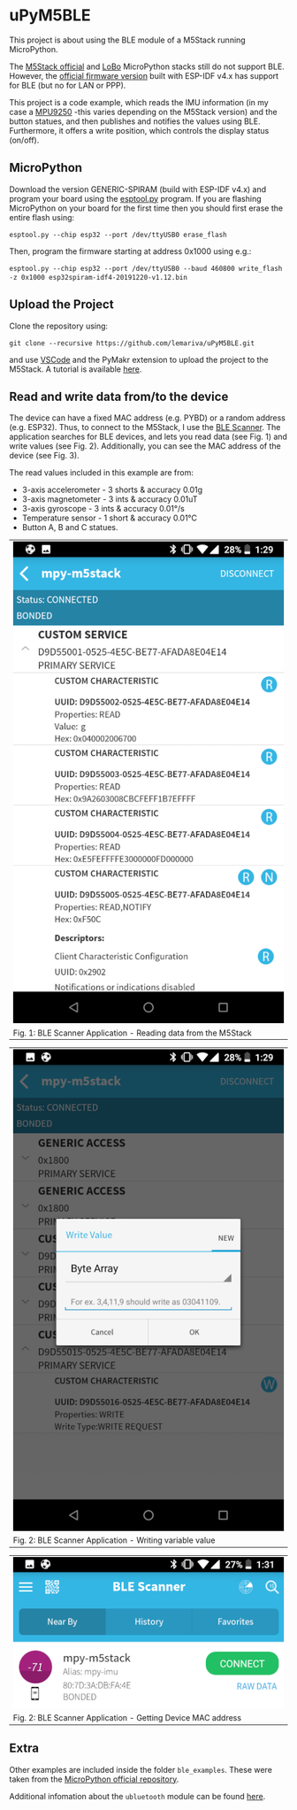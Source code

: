 # uPyM5BLE
This project is about using the BLE module of a M5Stack running MicroPython. 

The [M5Stack official](https://github.com/m5stack/M5Stack_MicroPython) and [LoBo](https://github.com/loboris/MicroPython_ESP32_psRAM_LoBo/) MicroPython stacks still do not support BLE. However, the [official firmware version](http://micropython.org/download#esp32) built with ESP-IDF v4.x has support for BLE (but no for LAN or PPP). 

This project is a code example, which reads the IMU information (in my case a [MPU9250](https://www.invensense.com/products/motion-tracking/9-axis/mpu-9250/) -this varies depending on the M5Stack version) and the button statues, and then publishes and notifies the values using BLE. Furthermore, it offers a write position, which controls the display status (on/off). 

## MicroPython
Download the version GENERIC-SPIRAM (build with ESP-IDF v4.x) and program your board using the [esptool.py](https://github.com/espressif/esptool) program. If you are flashing MicroPython on your board for the first time then you should first erase the entire flash using:

```
esptool.py --chip esp32 --port /dev/ttyUSB0 erase_flash
```
Then, program the firmware starting at address 0x1000 using e.g.:

```
esptool.py --chip esp32 --port /dev/ttyUSB0 --baud 460800 write_flash -z 0x1000 esp32spiram-idf4-20191220-v1.12.bin
```

## Upload the Project
Clone the repository using:
```
git clone --recursive https://github.com/lemariva/uPyM5BLE.git
```
and use [VSCode](https://code.visualstudio.com/) and the PyMakr extension to upload the project to the M5Stack. A tutorial is available [here](https://lemariva.com/blog/2018/12/micropython-visual-studio-code-as-ide).

## Read and write data from/to the device
The device can have a fixed MAC address (e.g. PYBD) or a random address (e.g. ESP32). Thus, to connect to the M5Stack, I use the [BLE Scanner](https://play.google.com/store/apps/details?id=com.macdom.ble.blescanner&hl=de). The application searches for BLE devices, and lets you read data (see Fig. 1) and write values (see Fig. 2). Additionally, you can see the MAC address of the device (see Fig. 3). 

The read values included in this example are from:
* 3-axis accelerometer - 3 shorts & accuracy 0.01g
* 3-axis magnetometer - 3 ints & accuracy 0.01uT
* 3-axis gyroscope  - 3 ints & accuracy 0.01°/s
* Temperature sensor - 1 short & accuracy 0.01°C
* Button A, B and C statues.

|   |
|:--|
|![BLE Scanner](images/ble_scanner_read.png?raw=true "BLE Scanner")|
|Fig. 1: BLE Scanner Application - Reading data from the M5Stack|

|   |
|:--|
|![BLE Scanner](images/ble_scanner_write.png?raw=true "BLE Scanner")|
|Fig. 2: BLE Scanner Application - Writing variable value|

|   |
|:--|
|![BLE Scanner](images/ble_scanner_mac.png?raw=true "BLE Scanner")|
|Fig. 2: BLE Scanner Application - Getting Device MAC address|

## Extra 

Other examples are included inside the folder `ble_examples`. These were taken from the [MicroPython official repository](https://github.com/micropython/micropython/tree/master/examples/bluetooth).

Additional infomation about the `ubluetooth` module can be found [here](https://docs.micropython.org/en/latest/library/ubluetooth.html).